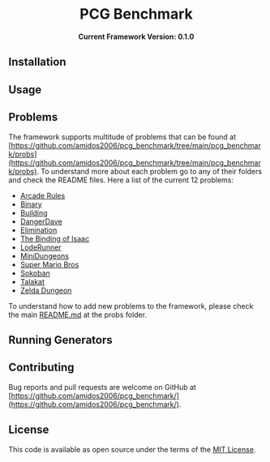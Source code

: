 <h1 align="center">
PCG Benchmark
</h1>
<p align="center">
  <b>Current Framework Version: 0.1.0</b>
</p>

## Installation

## Usage

## Problems
The framework supports multitude of problems that can be found at [https://github.com/amidos2006/pcg_benchmark/tree/main/pcg_benchmark/probs](https://github.com/amidos2006/pcg_benchmark/tree/main/pcg_benchmark/probs). To understand more about each problem go to any of their folders and check the README files. Here a list of the current 12 problems:
- [Arcade Rules](https://github.com/amidos2006/pcg_benchmark/blob/main/pcg_benchmark/probs/arcaderules/README.md)
- [Binary](https://github.com/amidos2006/pcg_benchmark/blob/main/pcg_benchmark/probs/binary/README.md)
- [Building](https://github.com/amidos2006/pcg_benchmark/blob/main/pcg_benchmark/probs/building/README.md)
- [DangerDave](https://github.com/amidos2006/pcg_benchmark/blob/main/pcg_benchmark/probs/ddave/README.md)
- [Elimination](https://github.com/amidos2006/pcg_benchmark/blob/main/pcg_benchmark/probs/elimination/README.md)
- [The Binding of Isaac](https://github.com/amidos2006/pcg_benchmark/blob/main/pcg_benchmark/probs/isaac/README.md)
- [LodeRunner](https://github.com/amidos2006/pcg_benchmark/blob/main/pcg_benchmark/probs/loderunner/README.md)
- [MiniDungeons](https://github.com/amidos2006/pcg_benchmark/blob/main/pcg_benchmark/probs/mdungeon/README.md)
- [Super Mario Bros](https://github.com/amidos2006/pcg_benchmark/blob/main/pcg_benchmark/probs/smb/README.md)
- [Sokoban](https://github.com/amidos2006/pcg_benchmark/blob/main/pcg_benchmark/probs/sokoban/README.md)
- [Talakat](https://github.com/amidos2006/pcg_benchmark/blob/main/pcg_benchmark/probs/talakat/README.md)
- [Zelda Dungeon](https://github.com/amidos2006/pcg_benchmark/blob/main/pcg_benchmark/probs/zelda/README.md)

To understand how to add new problems to the framework, please check the main [README.md](https://github.com/amidos2006/pcg_benchmark/blob/main/pcg_benchmark/probs/README.md) at the probs folder.

## Running Generators

## Contributing
Bug reports and pull requests are welcome on GitHub at [https://github.com/amidos2006/pcg_benchmark/](https://github.com/amidos2006/pcg_benchmark/).

## License
This code is available as open source under the terms of the [MIT License](https://opensource.org/licenses/MIT).